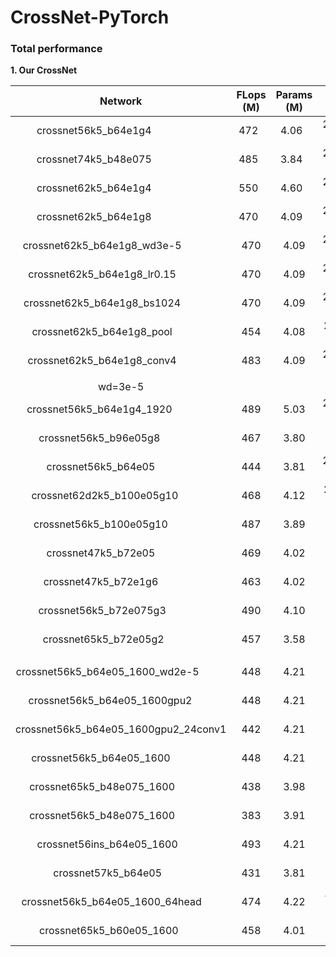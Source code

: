 # CrossNet-PyTorch

### Total performance

**1. Our CrossNet**

|  Network|       FLops</br>(M)       |  Params</br>(M) | 224x224</br>top1-err   |   Server  |
| :--------------------------------------: | :----: | :----: | :--------------------: | :-------: |
| crossnet56k5_b64e1g4                     | 472    | 4.06   | 27.51/27.19            | 20-former |
| crossnet74k5_b48e075                     | 485    | 3.84   | 28.10/27.74            | 20-later  |  
| crossnet62k5_b64e1g4                     | 550    | 4.60   | 27.06/26.87            | 70-former |
| crossnet62k5_b64e1g8                     | 470    | 4.09   | 27.70/27.39            | 70-later  |  
| crossnet62k5_b64e1g8_wd3e-5              | 470    | 4.09   | 27.35/27.01            | 30-former |
| crossnet62k5_b64e1g8_lr0.15              | 470    | 4.09   | 28.11/27.65            | 30-later  |
| crossnet62k5_b64e1g8_bs1024              | 470    | 4.09   | 27.63/27.36            | 21-all    |
| crossnet62k5_b64e1g8_pool                | 454    | 4.08   | 28.05/--               | 40-former |
| crossnet62k5_b64e1g8_conv4               | 483    | 4.09   | 27.55/27.15            | 40-later  |
|                                          |        |        |                        |           |
| wd=3e-5                                  |        |        |                        |           |
| crossnet56k5_b64e1g4_1920                | 489    | 5.03   | 26.94/26.70            | 20-former |
| crossnet56k5_b96e05g8                    | 467    | 3.80   | 27.35/--               | 20-later  |
| crossnet56k5_b64e05                      | 444    | 3.81   | 27.50/27.06            | 21-all    |
| crossnet62d2k5_b100e05g10                | 468    | 4.12   | 27.52/--               | 30-former |
| crossnet56k5_b100e05g10                  | 487    | 3.89   | 27.47/--               | 30-later  |
| crossnet47k5_b72e05                      | 469    | 4.02   | 27.68/--               | 40-former |
| crossnet47k5_b72e1g6                     | 463    | 4.02   | 27.44/--               | 40-later  |
| crossnet56k5_b72e075g3                   | 490    | 4.10   | 27.11/--               | 70-former |
| crossnet65k5_b72e05g2                    | 457    | 3.58   | 27.03/--               | 70-later  |
|                                          |        |        |                        |           |
| crossnet56k5_b64e05_1600_wd2e-5          | 448    | 4.21   | --/--                  | 20-former |
| crossnet56k5_b64e05_1600gpu2             | 448    | 4.21   | --/--                  | 20-later1 |
| crossnet56k5_b64e05_1600gpu2_24conv1     | 442    | 4.21   | --/--                  | 20-later2 |
| crossnet56k5_b64e05_1600                 | 448    | 4.21   | --/--                  | 21-all    |
| crossnet65k5_b48e075_1600                | 438    | 3.98   | --/--                  | 30-former |
| crossnet56k5_b48e075_1600                | 383    | 3.91   | --/--                  | 30-later  |
| crossnet56ins_b64e05_1600                | 493    | 4.21   | --/--                  | 40-former |
| crossnet57k5_b64e05                      | 431    | 3.81   | --/--                  | 40-later  |
| crossnet56k5_b64e05_1600_64head          | 474    | 4.22   | --/--                  | 70-former |
| crossnet65k5_b60e05_1600                 | 458    | 4.01   | --/--                  | 70-later  |

